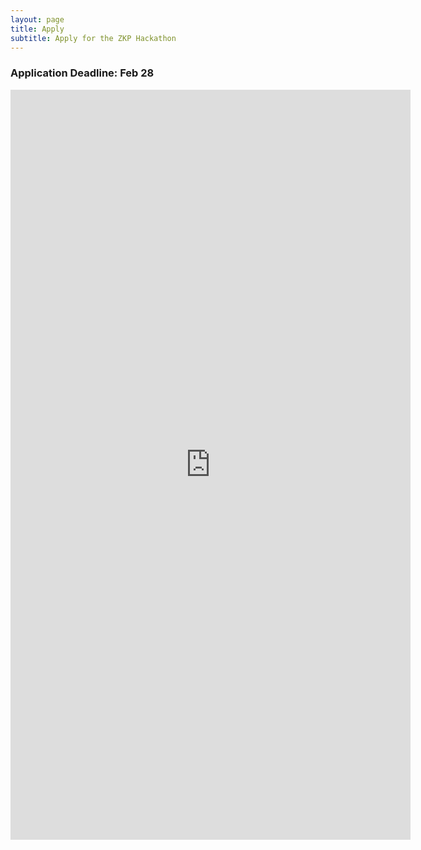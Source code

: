 ```yaml
---
layout: page
title: Apply
subtitle: Apply for the ZKP Hackathon
---
```


### Application Deadline: Feb 28
<iframe src="https://docs.google.com/forms/d/e/1FAIpQLSdfnFGFfkLkwjG1IyoWqVrAqNpfBOxOmkxKdx9ygM-ro7c0bw/viewform?usp=sf_link" width="640" height="1200" frameborder="0" marginheight="0" marginwidth="0">Loading…</iframe>

